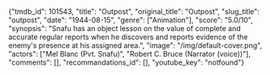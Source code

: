 {"tmdb_id": 101543, "title": "Outpost", "original_title": "Outpost", "slug_title": "outpost", "date": "1944-08-15", "genre": ["Animation"], "score": "5.0/10", "synopsis": "Snafu has an object lesson on the value of complete and accurate regular reports when he discovers and reports evidence of the enemy's presence at his assigned area.", "image": "/img/default-cover.png", "actors": ["Mel Blanc (Pvt. Snafu)", "Robert C. Bruce (Narrator (voice))"], "comments": [], "recommandations_id": [], "youtube_key": "notfound"}